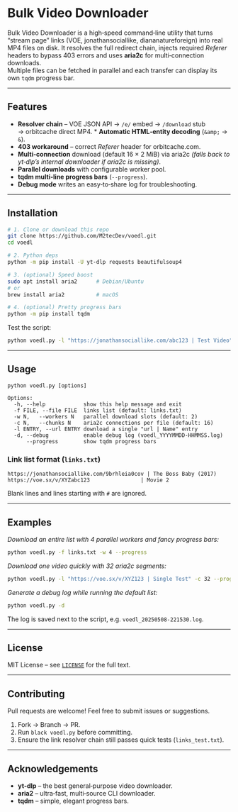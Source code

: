 # Bulk Video Downloader

Bulk Video Downloader is a high‑speed command‑line utility that turns “stream
page” links (VOE, jonathansociallike, diananatureforeign) into real MP4 files
on disk.  It resolves the full redirect chain, injects required *Referer*
headers to bypass 403 errors and uses **aria2c** for multi‑connection
downloads.  
Multiple files can be fetched in parallel and each transfer can display its own
`tqdm` progress bar.

---

## Features

* **Resolver chain** – VOE JSON API → `/e/` embed → `/download` stub  
  → orbitcache direct MP4.
* **Automatic HTML‑entity decoding** (`&amp;` → `&`).
* **403 workaround** – correct *Referer* header for orbitcache.com.
* **Multi‑connection** download (default 16 × 2 MiB) via aria2c
  *(falls back to yt‑dlp’s internal downloader if aria2c is missing)*.
* **Parallel downloads** with configurable worker pool.
* **tqdm multi‑line progress bars** (`--progress`).
* **Debug mode** writes an easy‑to‑share log for troubleshooting.

---

## Installation

```bash
# 1. Clone or download this repo
git clone https://github.com/M2tecDev/voedl.git
cd voedl

# 2. Python deps
python -m pip install -U yt-dlp requests beautifulsoup4

# 3. (optional) Speed boost
sudo apt install aria2      # Debian/Ubuntu
# or
brew install aria2          # macOS

# 4. (optional) Pretty progress bars
python -m pip install tqdm
```

Test the script:

```bash
python voedl.py -l "https://jonathansociallike.com/abc123 | Test Video" --progress
```

---

## Usage

```text
python voedl.py [options]

Options:
  -h, --help            show this help message and exit
  -f FILE, --file FILE  links list (default: links.txt)
  -w N,   --workers N   parallel download slots (default: 2)
  -c N,   --chunks N    aria2c connections per file (default: 16)
  -l ENTRY, --url ENTRY download a single "url | Name" entry
  -d, --debug           enable debug log (voedl_YYYYMMDD-HHMMSS.log)
      --progress        show tqdm progress bars
```

### Link list format (`links.txt`)

```
https://jonathansociallike.com/9brhleia0cov | The Boss Baby (2017)
https://voe.sx/v/XYZabc123                | Movie 2
```

Blank lines and lines starting with `#` are ignored.

---

## Examples

*Download an entire list with 4 parallel workers and fancy progress bars:*

```bash
python voedl.py -f links.txt -w 4 --progress
```

*Download one video quickly with 32 aria2c segments:*

```bash
python voedl.py -l "https://voe.sx/v/XYZ123 | Single Test" -c 32 --progress
```

*Generate a debug log while running the default list:*

```bash
python voedl.py -d
```

The log is saved next to the script, e.g. `voedl_20250508-221530.log`.

---

## License

MIT License – see [`LICENSE`](LICENSE) for the full text.

---

## Contributing

Pull requests are welcome! Feel free to submit issues or suggestions.

1. Fork → Branch → PR.
2. Run `black voedl.py` before committing.
3. Ensure the link resolver chain still passes quick tests (`links_test.txt`).

---

## Acknowledgements

* **yt‑dlp** – the best general‑purpose video downloader.  
* **aria2**  – ultra‑fast, multi‑source CLI downloader.  
* **tqdm**   – simple, elegant progress bars.
